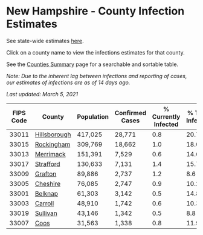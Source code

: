 # New Hampshire - County Infection Estimates

See state-wide estimates [here](/infections/us-nh).

Click on a county name to view the infections estimates for that county.

See the [Counties Summary](/infections/summary-counties) page for a searchable and sortable table.

*Note: Due to the inherent lag between infections and reporting of cases, our estimates of infections are as of 14 days ago.*

*Last updated: March 5, 2021*

|   FIPS Code |                       County |   Population |   Confirmed Cases |   % Currently Infected |   % Total Infected |
|-------------|------------------------------|--------------|-------------------|------------------------|--------------------|
|       33011 | [Hillsborough](hillsborough) |      417,025 |            28,771 |                    0.8 |               20.7 |
|       33015 |     [Rockingham](rockingham) |      309,769 |            18,662 |                    1.0 |               18.0 |
|       33013 |       [Merrimack](merrimack) |      151,391 |             7,529 |                    0.6 |               14.6 |
|       33017 |       [Strafford](strafford) |      130,633 |             7,131 |                    1.4 |               15.7 |
|       33009 |           [Grafton](grafton) |       89,886 |             2,737 |                    1.2 |                8.6 |
|       33005 |         [Cheshire](cheshire) |       76,085 |             2,747 |                    0.9 |               10.2 |
|       33001 |           [Belknap](belknap) |       61,303 |             3,142 |                    0.5 |               14.8 |
|       33003 |           [Carroll](carroll) |       48,910 |             1,742 |                    0.6 |               10.3 |
|       33019 |         [Sullivan](sullivan) |       43,146 |             1,342 |                    0.5 |                8.8 |
|       33007 |                 [Coos](coos) |       31,563 |             1,338 |                    0.8 |               11.9 |